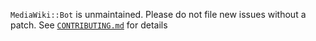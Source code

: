 `MediaWiki::Bot` is unmaintained. Please do not file new issues without a patch.
See [`CONTRIBUTING.md`](/MediaWiki-Bot/MediaWiki-Bot/blob/master/CONTRIBUTING.md) for details
